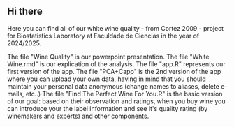## Hi there

Here you can find all of our white wine quality - from Cortez 2009 - project for Biostatistics Laboratory at Faculdade de Ciencias in the year of 2024/2025.

The file "Wine Quality" is our powerpoint presentation.
The file "White Wine.rmd" is our explication of the analysis. 
The file "app.R" represents our first version of the app.
The file "PCA+Capp" is the 2nd version of the app where you can upload your own data, having in mind that you should maintain your personal data anonymous (change names to aliases, delete e-mails, etc..)
The file "Find The Perfect Wine For You.R" is the basic version of our goal: based on their observation and ratings, when you buy wine you can introduce your the label information and see it's quality rating 
(by winemakers and experts) and other components.

